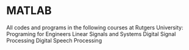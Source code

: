 # MATLAB

All codes and programs in the following courses at Rutgers University:
  Programing for Engineers
  Linear Signals and Systems
  Digital Signal Processing
  Digital Speech Processing

